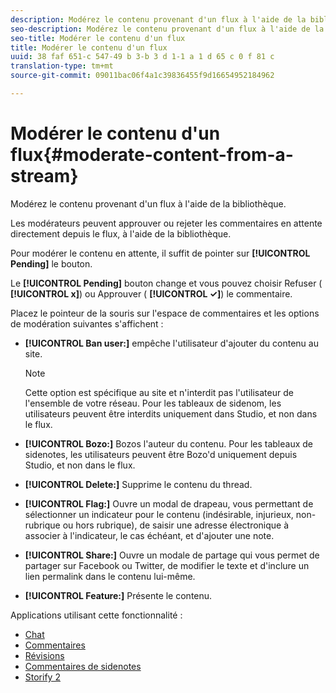 ```yaml
---
description: Modérez le contenu provenant d'un flux à l'aide de la bibliothèque.
seo-description: Modérez le contenu provenant d'un flux à l'aide de la bibliothèque.
seo-title: Modérer le contenu d'un flux
title: Modérer le contenu d'un flux
uuid: 38 faf 651-c 547-49 b 3-b 3 d 1-1 a 1 d 65 c 0 f 81 c
translation-type: tm+mt
source-git-commit: 09011bac06f4a1c39836455f9d16654952184962

---
```



# Modérer le contenu d'un flux{#moderate-content-from-a-stream}

Modérez le contenu provenant d'un flux à l'aide de la bibliothèque.

Les modérateurs peuvent approuver ou rejeter les commentaires en attente directement depuis le flux, à l'aide de la bibliothèque.

Pour modérer le contenu en attente, il suffit de pointer sur **[!UICONTROL Pending]** le bouton.

Le **[!UICONTROL Pending]** bouton change et vous pouvez choisir Refuser ( **[!UICONTROL x]**) ou Approuver ( **[!UICONTROL ✓]**) le commentaire.

Placez le pointeur de la souris sur l'espace de commentaires et les options de modération suivantes s'affichent :

* **[!UICONTROL Ban user:]** empêche l'utilisateur d'ajouter du contenu au site.

   >[!NOTE]
   >
   >Cette option est spécifique au site et n'interdit pas l'utilisateur de l'ensemble de votre réseau. Pour les tableaux de sidenom, les utilisateurs peuvent être interdits uniquement dans Studio, et non dans le flux.

* **[!UICONTROL Bozo:]** Bozos l'auteur du contenu. Pour les tableaux de sidenotes, les utilisateurs peuvent être Bozo'd uniquement depuis Studio, et non dans le flux.
* **[!UICONTROL Delete:]** Supprime le contenu du thread.
* **[!UICONTROL Flag:]** Ouvre un modal de drapeau, vous permettant de sélectionner un indicateur pour le contenu (indésirable, injurieux, non-rubrique ou hors rubrique), de saisir une adresse électronique à associer à l'indicateur, le cas échéant, et d'ajouter une note.
* **[!UICONTROL Share:]** Ouvre un modale de partage qui vous permet de partager sur Facebook ou Twitter, de modifier le texte et d'inclure un lien permalink dans le contenu lui-même.
* **[!UICONTROL Feature:]** Présente le contenu.



Applications utilisant cette fonctionnalité :

* [Chat](/help/using/c-about-apps/c-chat-app/c-chat-app.md#c_chat_app)
* [Commentaires](/help/using/c-about-apps/c-comments/c-comments.md)
* [Révisions](/help/using/c-about-apps/c-reviews-app/c-reviews-app.md#c_reviews_app)
* [Commentaires de sidenotes](/help/using/c-about-apps/c-sidenotes-app/c-sidenotes-app.md#c_sidenotes_app)
* [Storify 2](/help/using/c-about-apps/c-storify2/c-storify2.md#c_storify2)

